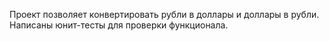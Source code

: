 Проект позволяет конвертировать рубли в доллары и доллары в рубли. Написаны юнит-тесты для проверки функционала. 
